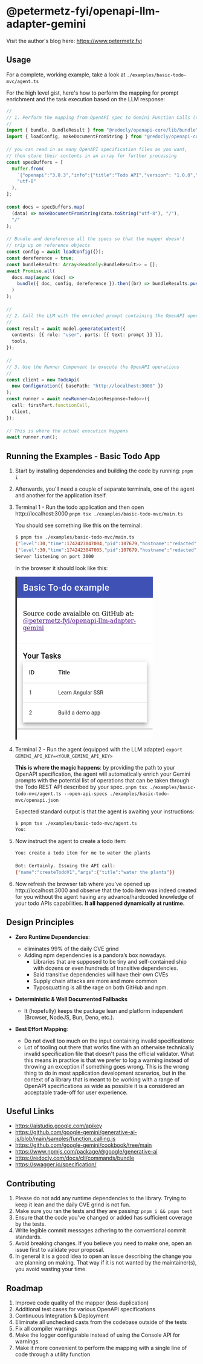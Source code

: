 # @petermetz-fyi/openapi-llm-adapter-gemini

Visit the author's blog here: https://www.petermetz.fyi

## Usage

For a complete, working example, take a look at `./examples/basic-todo-mvc/agent.ts`

For the high level gist, here's how to perform the mapping for prompt enrichment and the task execution based on the LLM response:

```typescript
//
// 1. Perform the mapping from OpenAPI spec to Gemini Function Calls (tools)
//
import { bundle, BundleResult } from "@redocly/openapi-core/lib/bundle";
import { loadConfig, makeDocumentFromString } from "@redocly/openapi-core";

// you can read in as many OpenAPI specification files as you want,
// then store their contents in an array for further processing
const specBuffers = [
  Buffer.from(
    `{"openapi":"3.0.3","info":{"title":"Todo API","version": "1.0.0","description":"A simple Todo API"}}`,
    "utf-8"
  ),
];

const docs = specBuffers.map(
  (data) => makeDocumentFromString(data.toString("utf-8"), "/"),
  "/"
);

// Bundle and dereference all the specs so that the mapper doesn't
// trip up on reference objects
const config = await loadConfig({});
const dereference = true;
const bundleResults: Array<Readonly<BundleResult>> = [];
await Promise.all(
  docs.map(async (doc) =>
    bundle({ doc, config, dereference }).then((br) => bundleResults.push(br))
  )
);

//
// 2. Call the LLM with the enriched prompt containing the OpenAPI operations
//
const result = await model.generateContent({
  contents: [{ role: "user", parts: [{ text: prompt }] }],
  tools,
});

//
// 3. Use the Runner Component to execute the OpenAPI operations
//
const client = new TodoApi(
  new Configuration({ basePath: "http://localhost:3000" })
);
const runner = await newRunner<AxiosResponse<Todo>>({
  call: firstPart.functionCall,
  client,
});

// This is where the actual execution happens
await runner.run();

```

## Running the Examples - Basic Todo App

1. Start by installing dependencies and building the code by running: `pnpm i`
2. Afterwards, you'll need a couple of separate terminals, one of the agent and another for the application itself.
3. Terminal 1 - Run the todo application and then open http://localhost:3000
   `pnpm tsx ./examples/basic-todo-mvc/main.ts `

   You should see something like this on the terminal:

   ```sh
   $ pnpm tsx ./examples/basic-todo-mvc/main.ts
   {"level":30,"time":1742423047004,"pid":107679,"hostname":"redacted","msg":"Server listening at http://[::1]:3000"}
   {"level":30,"time":1742423047005,"pid":107679,"hostname":"redacted","msg":"Server listening at http://127.0.0.1:3000"}
   Server listening on port 3000
   ```

   In the browser it should look like this:

   ![Basic Todo Example GUI](./examples/basic-todo-mvc/2025-03-19_15-40-14-screenshot-todo-app.png)

4. Terminal 2 - Run the agent (equipped with the LLM adapter)
   `export GEMINI_API_KEY=<YOUR_GEMINI_API_KEY>`

   **This is where the magic happens**: by providing the path to your OpenAPI specification, the agent will automatically enrich your Gemini prompts with the potential list of operations that can be taken through the Todo REST API described by your spec.
   `pnpm tsx ./examples/basic-todo-mvc/agent.ts --open-api-specs ./examples/basic-todo-mvc/openapi.json`

   Expected standard output is that the agent is awaiting your instructions:

   ```sh
   $ pnpm tsx ./examples/basic-todo-mvc/agent.ts
   You:
   ```

5. Now instruct the agent to create a todo item:

   ```sh
   You: create a todo item for me to water the plants

   Bot: Certainly. Issuing the API call:
   {"name":"createTodoV1","args":{"title":"water the plants"}}
   ```

6. Now refresh the browser tab where you've opened up http://localhost:3000 and observe that the todo item was indeed created for you without the agent having any advance/hardcoded knowledge of your todo APIs capabilities. **It all happened dynamically at runtime.**

## Design Principles

- **Zero Runtime Dependencies**:

  - eliminates 99% of the daily CVE grind
  - Adding npm dependencies is a pandora’s box nowadays.
    - Libraries that are supposed to be tiny and self-contained ship with dozens or even hundreds of transitive dependencies.
    - Said transitive dependencies will have their own CVEs
    - Supply chain attacks are more and more common
    - Typosquatting is all the rage on both GitHub and npm.

- **Deterministic & Well Documented Fallbacks**
  - It (hopefully) keeps the package lean and platform independent (Browser, NodeJS, Bun, Deno, etc.).
- **Best Effort Mapping**:
  - Do not dwell too much on the input containing invalid specifications:
  - Lot of tooling out there that works fine with an otherwise technically invalid specification file
    that doesn't pass the official validator. What this means in practice is that we prefer to log a
    warning instead of throwing an exception if something goes wrong. This is the wrong thing to do in most
    application development scenarios, but in the context of a library that is meant to be working with a range of OpenAPI
    specifications as wide as possible it is a considered an acceptable trade-off for user experience.

## Useful Links

- https://aistudio.google.com/apikey
- https://github.com/google-gemini/generative-ai-js/blob/main/samples/function_calling.js
- https://github.com/google-gemini/cookbook/tree/main
- https://www.npmjs.com/package/@google/generative-ai
- https://redocly.com/docs/cli/commands/bundle
- https://swagger.io/specification/

## Contributing

1. Please do not add any runtime dependencies to the library. Trying to keep it lean and the daily CVE grind is not fun.
2. Make sure you ran the tests and they are passing: `pnpm i && pnpm test`
3. Ensure that the code you've changed or added has sufficient coverage by the tests.
4. Write legible commit messages adhering to the conventional commit standards.
5. Avoid breaking changes. If you believe you need to make one, open an issue first to validate your proposal.
6. In general it is a good idea to open an issue describing the change you are planning on making. That way if it is not wanted by the maintainer(s), you avoid wasting your time.

## Roadmap

1. Improve code quality of the mapper (less duplication)
2. Additional test cases for various OpenAPI specifications
3. Continuous Integration & Deployment
4. Eliminate all unchecked casts from the codebase outside of the tests
5. Fix all compiler warnings
6. Make the logger configurable instead of using the Console API for warnings.
7. Make it more convenient to perform the mapping with a single line of code through a utility function
